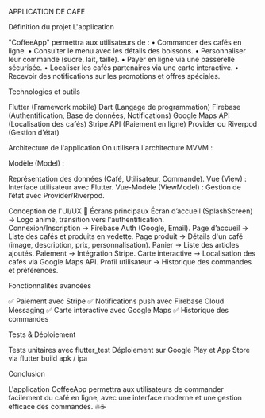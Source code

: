 APPLICATION DE CAFE

Définition du projet L'application 

"CoffeeApp" permettra aux utilisateurs de : 
  • Commander des cafés en ligne.
  • Consulter le menu avec les détails des boissons. 
  • Personnaliser leur commande (sucre, lait, taille). 
  • Payer en ligne via une passerelle sécurisée. 
  • Localiser les cafés partenaires via une carte interactive. 
  • Recevoir des notifications sur les promotions et offres spéciales.

Technologies et outils 

  Flutter (Framework mobile) 
  Dart (Langage de programmation) 
  Firebase (Authentification, Base de données, Notifications) 
  Google Maps API (Localisation des cafés) 
  Stripe API (Paiement en ligne) Provider ou Riverpod (Gestion d'état)

Architecture de l'application On utilisera l'architecture MVVM :

Modèle (Model) : 

  Représentation des données (Café, Utilisateur, Commande). 
  Vue (View) : Interface utilisateur avec Flutter. 
  Vue-Modèle (ViewModel) : Gestion de l’état avec Provider/Riverpod.

Conception de l'UI/UX 🎨 
  Écrans principaux Écran d’accueil (SplashScreen) → Logo animé, transition vers l'authentification.       
  Connexion/Inscription → Firebase Auth (Google, Email). 
  Page d’accueil → Liste des cafés et produits en vedette. 
  Page produit → Détails d'un café (image, description, prix, personnalisation). 
  Panier → Liste des articles ajoutés. Paiement → Intégration Stripe. 
  Carte interactive → Localisation des cafés via Google Maps API. 
  Profil utilisateur → Historique des commandes et préférences.


Fonctionnalités avancées 

  ✅ Paiement avec Stripe 
  ✅ Notifications push avec Firebase Cloud Messaging
  ✅ Carte interactive avec Google Maps 
  ✅ Historique des commandes


Tests & Déploiement 

  Tests unitaires avec flutter_test 
  Déploiement sur Google Play et App Store via flutter build apk / ipa

Conclusion 

L'application CoffeeApp permettra aux utilisateurs de commander facilement du café en ligne, avec une interface moderne et une gestion efficace des commandes. 🔥☕
